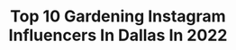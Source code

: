---
title: Top 10 Gardening Instagram Influencers In Dallas In 2022
description: >-
  Find top gardening Instagram influencers in Dallas in 2022. Most popular hashtags: #gardening #flowers #kids #dallas.
platform: Instagram
hits: 9
text_top: See the most popular Instagram profiles on inBeat.
text_bottom: Our database has 9 Instagram influencers like this in Dallas, United States for you to connect with.
profiles:
  - username: "thepeppywings"
    fullname: >-
      ᴀᴀɴᴄʜᴀʟ ᴊᴀɪɴ
    bio: >-
      Fashion,Travel,Lifestyle @liketoknow.it THEPEPPYWINGS Fashion Designer @pastelsbyaj Cake Designer @dallascakery @clarinsusa👇🏼
    location: "United States"
    followers: 15106
    engagement: 453
    commentsToLikes: 0.203230
    id: ck6tpgn2xjrib0j71tzrdx3ec
    verified: false
    hashtags: "#reelsvideo, #kids, #browngirlbloggers, #sheingals"
  - username: "livingwithheart"
    fullname: >-
      Susan Webster (Heart)
    bio: >-
      🌿Home & Garden 🌿 All things beautiful! Mom to 2 & Heart to 4 Dallas, Texas For inquiries DM me @livingwithheart Antique Candle Company Partner
    location: "United States"
    followers: 26018
    engagement: 298
    commentsToLikes: 0.235671
    id: ck6u41kjv15lq0j712quuq4ct
    verified: false
    hashtags: "#blogger, #candle, #teasippin, #love"
  - username: "just_looks_jadore"
    fullname: >-
      Jordan Botzong | Dallas Style
    bio: >-
      ʙʏ ɢʀᴀᴄᴇ ᴛʜʀᴏᴜɢʜ ғᴀɪᴛʜ⁣ ⁣𝗼𝘂𝘁𝗳𝗶𝘁 𝗶𝗻𝘀𝗽𝗼 // 𝗱𝗮𝗶𝗹𝘆 𝗹𝗼𝗼𝗸𝘀⁣ ⁣Sharing my fav fashion finds & a little bit of Tim🐾
    location: "United States"
    followers: 3075
    engagement: 901
    commentsToLikes: 0.107365
    id: ck6tsz78h7nv20j71018rbreu
    verified: false
    hashtags: "#fashionlover, #frenchiesofinstagram, #justlooks, #jadore"
  - username: "nicknash_music"
    fullname: >-
      N I C K  N A S H
    bio: >-
      UT - TN - TX
    location: "United States"
    followers: 9117
    engagement: 105
    commentsToLikes: 0.056416
    id: ck6tvuzs7ofcj0j71j4e47r9t
    verified: false
    hashtags: "#spotify, #saltlakecity, #songs, #covid19"
  - username: "prestigetree"
    fullname: >-
      Ty
    bio: >-
      Photography taken during work research and traveling tyclimbstrees
    location: "United States"
    followers: 194726
    engagement: 68
    commentsToLikes: 0.001803
    id: ck14j2dqfia8c0i19i6xf8k6v
    verified: false
    hashtags: "#inspirephotography, #birds, #travel, #instagood"
  - username: "thekiwihome"
    fullname: >-
      Mi & Ales
    bio: >-
      home & garden enthusiasts | global nomads | learning to live slowly pictures of our own home & garden projects or from our travels.
    location: "United States"
    followers: 5811
    engagement: 1103
    commentsToLikes: 0.058049
    id: ck9wdg745fhoe0j78mexq467l
    verified: false
    hashtags: "#flowersofinstagram, #kalesalad, #gardeninglife, #thekiwihome"
  - username: "christiandawdesign"
    fullname: >-
      Christian Daw
    bio: >-
      Former attorney with a passion for beautiful homes... and a little design firm. 💁🏻‍♂️ Follow along! #christiandawdesign 👇🏻Connect for services.
    location: "United States"
    followers: 311742
    engagement: 530
    commentsToLikes: 0.023131
    id: ck0w79duucey70i19750um17m
    verified: false
    hashtags: "#newconstruction, #beachhouse, #renovationproject, #housetour"
  - username: "parrygripp"
    fullname: >-
      Parry Gripp
    bio: >-
      I’m Parry Gripp!
    location: "United States"
    followers: 6836
    engagement: 421
    commentsToLikes: 0.053378
    id: ck15q3kv30xeo0i191ss0cu7f
    verified: false
    hashtags: "#shredding, #hummingbirdsofinstagram, #spaceunicorn, #catsofinstagram"
  - username: "gilleanmcleod"
    fullname: >-
      Gillean McLeod
    bio: >-
      Model | Stylist
    location: "United States"
    followers: 8617
    engagement: 534
    commentsToLikes: 0.108391
    id: ck5hkyul1j9ti0i11ounm6bun
    verified: false
    hashtags: "#modellife, #socalgardens, #mtwashington, #mygarden"
  - username: "seldabelda"
    fullname: >-
      anna aromin | ↟ pnw ↟
    bio: >-
      artist ⎜ wife ⎜ mother ⎜ seeker of everyday magic lover of vintage lenses & gardening other work: @allnaturebyanna creator of @thegalleryoflight
    location: "United States"
    followers: 34042
    engagement: 337
    commentsToLikes: 0.098448
    id: ck14kkiiwpyiz0i19q3we0t10
    verified: false
    hashtags: "#freelensed, #vintagelens, #bnw, #talesofthemoment"
---